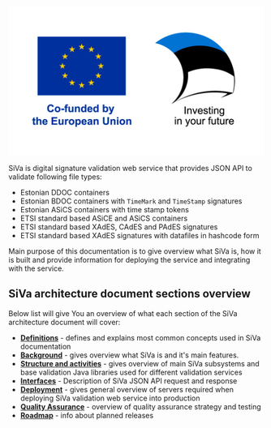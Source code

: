 <!--# Introduction-->

<div class="eu-logo">
    <img src="img/siva/Co-funded_by_the_European_Union.jpg" alt="Co-funded by the European Union" />
</div>

SiVa is digital signature validation web service that provides JSON
API to validate following file types:

 * Estonian DDOC containers
 * Estonian BDOC containers with `TimeMark` and `TimeStamp` signatures
 * Estonian ASiCS containers with time stamp tokens
 * ETSI standard based ASiCE and ASiCS containers
 * ETSI standard based XAdES, CAdES and PAdES signatures
 * ETSI standard based XAdES signatures with datafiles in hashcode form

Main purpose of this documentation is to give overview what SiVa is, how it is built and provide information for deploying the service and integrating with the service.

## SiVa architecture document sections overview

Below list will give You an overview of what each section of the
SiVa architecture document will cover:

* [**Definitions**](siva3/definitions) - defines and explains most common concepts used in SiVa documentation
* [**Background**](siva3/background) - gives overview what SiVa is and
  it's main features.
* [**Structure and activities**](siva3/structure_and_activities) - gives overview of
  main SiVa subsystems and base validation Java libraries
  used for different validation services
* [**Interfaces**](siva3/interfaces) - Description of SiVa
  JSON API request and response
* [**Deployment**](siva3/deployment) - gives general overview of
  servers required when deploying SiVa validation web service
  into production
* [**Quality Assurance**](siva3/qa_strategy) - overview of quality assurance strategy and testing
* [**Roadmap**](siva3/roadmap) - info about planned releases

